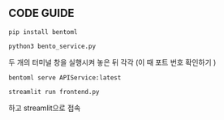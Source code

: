 ## CODE GUIDE
`pip install bentoml`

`python3 bento_service.py`


두 개의 터미널 창을 실행시켜 놓은 뒤 각각 (이 때 포트 번호 확인하기 )

`bentoml serve APIService:latest`

`streamlit run frontend.py`

하고 streamlit으로 접속
